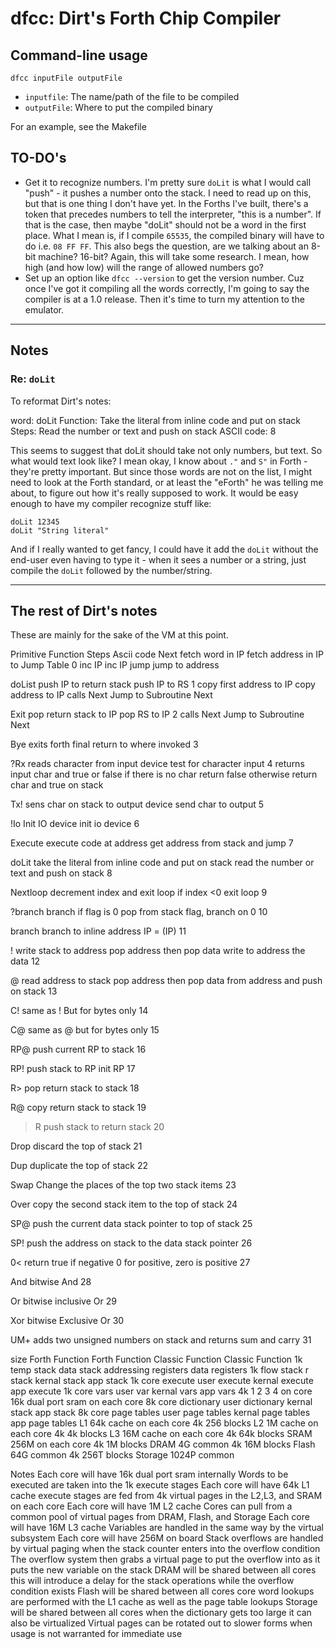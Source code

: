 # dfcc: Dirt's Forth Chip Compiler

## Command-line usage

`dfcc inputFile outputFile`

* `inputfile`: The name/path of the file to be compiled
* `outputFile`: Where to put the compiled binary

For an example, see the Makefile

## TO-DO's

* Get it to recognize numbers.  I'm pretty sure `doLit` is what I would call "push" - it pushes a number onto the stack.  I need to read up on this, but that is one thing I don't have yet.  In the Forths I've built, there's a token that precedes numbers to tell the interpreter, "this is a number".  If that is the case, then maybe "doLit" should not be a word in the first place.  What I mean is, if I compile `65535`, the compiled binary will have to do i.e. `08 FF FF`.  This also begs the question, are we talking about an 8-bit machine?  16-bit?  Again, this will take some research.  I mean, how high (and how low) will the range of allowed numbers go?
* Set up an option like `dfcc --version` to get the version number.  Cuz once I've got it compiling all the words correctly, I'm going to say the compiler is at a 1.0 release.  Then it's time to turn my attention to the emulator.



----------------------------------------------------------------------------

## Notes

### Re: `doLit`

To reformat Dirt's notes:

word:		doLit
Function:	Take the literal from inline code and put on stack
Steps:		Read the number or text and push on stack
ASCII code:	8

This seems to suggest that doLit should take not only numbers, but text.  So what would text look like?  I mean okay, I know about `."` and `S"` in Forth - they're pretty important.  But since those words are not on the list, I might need to look at the Forth standard, or at least the "eForth" he was telling me about, to figure out how it's really supposed to work.  It would be easy enough to have my compiler recognize stuff like:

```
doLit 12345
doLit "String literal"
```

And if I really wanted to get fancy, I could have it add the `doLit` without the end-user even having to type it - when it sees a number or a string, just compile the `doLit` followed by the number/string.


----------------------------------------------------------------------------

## The rest of Dirt's notes

These are mainly for the sake of the VM at this point.

Primitive Function Steps Ascii code
Next fetch word in IP fetch address in IP to Jump Table 0
inc IP inc IP
jump jump to address

doList push IP to return stack push IP to RS 1
copy first address to IP copy address to IP
calls Next Jump to Subroutine Next

Exit pop return stack to IP pop RS to IP 2
calls Next Jump to Subroutine Next

Bye exits forth final return to where invoked 3

?Rx reads character from input device test for character input 4
returns input char and true or false if there is no char return false
otherwise return char and true on stack

Tx! sens char on stack to output device send char to output 5

!Io Init IO device init io device 6

Execute execute code at address get address from stack and jump 7

doLit take the literal from inline code and put on stack read the number or text and push on stack 8

Nextloop decrement index and exit loop if index <0 exit loop 9

?branch branch if flag is 0 pop from stack flag, branch on 0 10

branch branch to inline address IP = (IP) 11

! write stack to address pop address then pop data write to address the data 12

@ read address to stack pop address then pop data from address and push on stack 13

C! same as ! But for bytes only 14

C@ same as @ but for bytes only 15

RP@ push current RP to stack 16

RP! push stack to RP init RP 17

R> pop return stack to stack 18

R@ copy return stack to stack 19

>R push stack to return stack 20

Drop discard the top of stack 21

Dup duplicate the top of stack 22

Swap Change the places of the top two stack items 23

Over copy the second stack item to the top of stack 24

SP@ push the current data stack pointer to top of stack 25

SP! push the address on stack to the data stack pointer 26

0< return true if negative 0 for positive, zero is positive 27

And bitwise And 28

Or bitwise inclusive Or 29

Xor bitwise Exclusive Or 30

UM+ adds two unsigned numbers on stack and returns sum and carry 31

size Forth Function Forth Function Classic Function Classic Function
1k temp stack data stack addressing registers data registers
1k flow stack r stack kernal stack app stack
1k core execute user execute kernal execute app execute
1k core vars user var kernal vars app vars
4k 1 2 3 4 on core 16k dual port sram on each core
8k core dictionary user dictionary kernal stack app stack
8k core page tables user page tables kernal page tables app page tables L1 64k cache on each core
4k 256 blocks L2 1M cache on each core
4k 4k blocks L3 16M cache on each core
4k 64k blocks SRAM 256M on each core
4k 1M blocks DRAM 4G common
4k 16M blocks Flash 64G common
4k 256T blocks Storage 1024P common

Notes Each core will have 16k dual port sram internally Words to be executed are taken into the 1k execute stages
Each core will have 64k L1 cache execute stages are fed from 4k virtual pages in the L2,L3, and SRAM on each core
Each core will have 1M L2 cache Cores can pull from a common pool of virtual pages from DRAM, Flash, and Storage
Each core will have 16M L3 cache Variables are handled in the same way by the virtual subsystem
Each core will have 256M on board Stack overflows are handled by virtual paging when the stack counter enters into the overflow condition
The overflow system then grabs a virtual page to put the overflow into as it puts the new variable on the stack
DRAM will be shared between all cores this will introduce a delay for the stack operations while the overflow condition exists
Flash will be shared between all cores core word lookups are performed with the L1 cache as well as the page table lookups
Storage will be shared between all cores when the dictionary gets too large it can also be virtualized
Virtual pages can be rotated out to slower forms when usage is not warranted for immediate use


